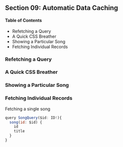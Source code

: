 ## Section 09: Automatic Data Caching

#### Table of Contents
- Refetching a Query
- A Quick CSS Breather
- Showing a Particular Song
- Fetching Individual Records


### Refetching a Query


### A Quick CSS Breather


### Showing a Particular Song


### Fetching Individual Records

Fetching a single song
```js
query SongQuery($id: ID!){
  song(id: $id) {
    id
    title
  }
}
```
